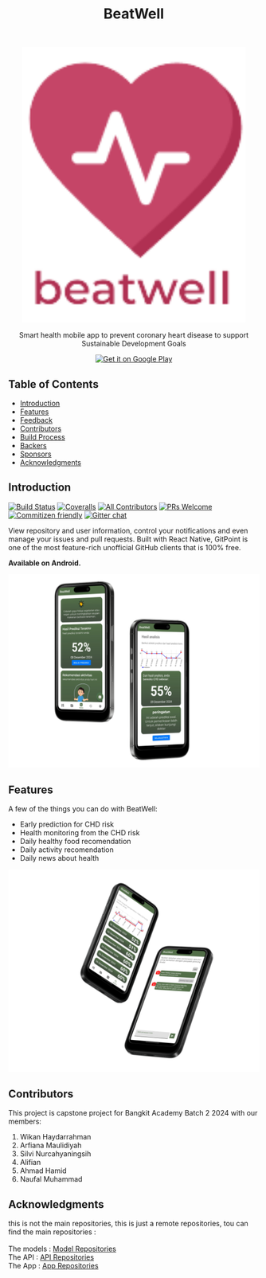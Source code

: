 <h1 align="center"> BeatWell </h1> <br>
<p align="center">
  <a href="https://gitpoint.co/">
    <img alt="GitPoint" title="GitPoint" src="./logo.png" width="450">
  </a>
</p>

<p align="center">
  Smart health mobile app to prevent coronary heart disease to support
 Sustainable Development Goals
</p>
<p align="center">
  <a href="https://play.google.com/store/apps/details?id=com.gitpoint">
    <img alt="Get it on Google Play" title="Google Play" src="http://i.imgur.com/mtGRPuM.png" width="140">
  </a>
</p>

<!-- START doctoc generated TOC please keep comment here to allow auto update -->
<!-- DON'T EDIT THIS SECTION, INSTEAD RE-RUN doctoc TO UPDATE -->

## Table of Contents

- [Introduction](#introduction)
- [Features](#features)
- [Feedback](#feedback)
- [Contributors](#contributors)
- [Build Process](#build-process)
- [Backers](#backers-)
- [Sponsors](#sponsors-)
- [Acknowledgments](#acknowledgments)

<!-- END doctoc generated TOC please keep comment here to allow auto update -->

## Introduction

[![Build Status](https://img.shields.io/travis/gitpoint/git-point.svg?style=flat-square)](https://travis-ci.org/gitpoint/git-point)
[![Coveralls](https://img.shields.io/coveralls/github/gitpoint/git-point.svg?style=flat-square)](https://coveralls.io/github/gitpoint/git-point)
[![All Contributors](https://img.shields.io/badge/all_contributors-73-orange.svg?style=flat-square)](./CONTRIBUTORS.md)
[![PRs Welcome](https://img.shields.io/badge/PRs-welcome-brightgreen.svg?style=flat-square)](http://makeapullrequest.com)
[![Commitizen friendly](https://img.shields.io/badge/commitizen-friendly-brightgreen.svg?style=flat-square)](http://commitizen.github.io/cz-cli/)
[![Gitter chat](https://img.shields.io/badge/chat-on_gitter-008080.svg?style=flat-square)](https://gitter.im/git-point)

View repository and user information, control your notifications and even manage your issues and pull requests. Built with React Native, GitPoint is one of the most feature-rich unofficial GitHub clients that is 100% free.

**Available on Android.**

<p align="center">
  <img src = "./asset/mockup-1.png" width=700>
</p>

## Features

A few of the things you can do with BeatWell:

- Early prediction for CHD risk
- Health monitoring from the CHD risk
- Daily healthy food recomendation
- Daily activity recomendation
- Daily news about health

<p align="center">
  <img src = "./asset/mockup-2.png" width=700>
</p>

## Contributors

This project is capstone project for Bangkit Academy Batch 2 2024 with our members:

1. Wikan Haydarrahman
2. Arfiana Maulidiyah
3. Silvi Nurcahyaningsih
4. Alifian
5. Ahmad Hamid
6. Naufal Muhammad

## Acknowledgments

this is not the main repositories, this is just a remote repositories, tou can find the main repositories : <br> <br>
The models : <a href="https://github.com/Kannnnz/BeatWell-Models"> Model Repositories</a> <br>
The API : <a href="https://github.com/alif40550/BeatWell-API"> API Repositories </a> <br>
The App : <a href="https://github.com/nopal72/beatWell-apps "> App Repositories </a>
